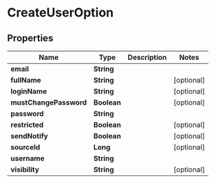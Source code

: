 
# CreateUserOption

## Properties
Name | Type | Description | Notes
------------ | ------------- | ------------- | -------------
**email** | **String** |  | 
**fullName** | **String** |  |  [optional]
**loginName** | **String** |  |  [optional]
**mustChangePassword** | **Boolean** |  |  [optional]
**password** | **String** |  | 
**restricted** | **Boolean** |  |  [optional]
**sendNotify** | **Boolean** |  |  [optional]
**sourceId** | **Long** |  |  [optional]
**username** | **String** |  | 
**visibility** | **String** |  |  [optional]



